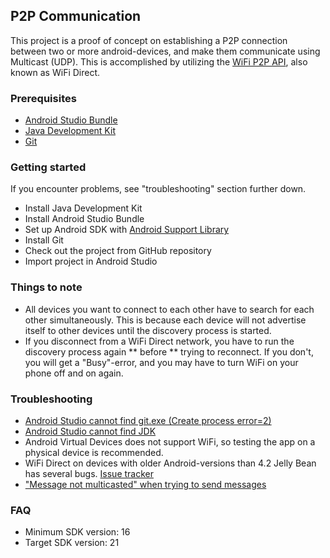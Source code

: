 ## P2P Communication
This project is a proof of concept on establishing a P2P connection between two or more android-devices, and make them communicate using Multicast (UDP). This is accomplished by utilizing the [WiFi P2P API](http://developer.android.com/guide/topics/connectivity/wifip2p.html), also known as WiFi Direct.

### Prerequisites
 - [Android Studio Bundle](http://developer.android.com/sdk/index.html#)
 - [Java Development Kit](http://www.oracle.com/technetwork/java/javase/downloads/index.html)
 - [Git](http://git-scm.com/downloads)

### Getting started
If you encounter problems, see "troubleshooting" section further down.
- Install Java Development Kit
- Install Android Studio Bundle
- Set up Android SDK with [Android Support Library](https://developer.android.com/tools/support-library/setup.html)
- Install Git
- Check out the project from GitHub repository
- Import project in Android Studio

### Things to note
- All devices you want to connect to each other have to search for each other simultaneously. This is because each device will not advertise itself to other devices until the discovery process is started.
- If you disconnect from a WiFi Direct network, you have to run the discovery process again ** before ** trying to reconnect. If you don't, you will get a "Busy"-error, and you may have to turn WiFi on your phone off and on again.

### Troubleshooting
- [Android Studio cannot find git.exe (Create process error=2)](https://github.com/bouvet-bergen/p2pcommunication/wiki/Set-git-executable-path)
- [Android Studio cannot find JDK](https://github.com/bouvet-bergen/p2pcommunication/wiki/Set-JAVA_HOME-environment-variable)
- Android Virtual Devices does not support WiFi, so testing the app on a physical device is recommended.
- WiFi Direct on devices with older Android-versions than 4.2 Jelly Bean has several bugs. [Issue tracker](https://code.google.com/p/android/issues/detail?id=43004)
- ["Message not multicasted" when trying to send messages](https://github.com/bouvet-bergen/p2pcommunication/wiki/Message-not-multicasted)

### FAQ
- Minimum SDK version: 16
- Target SDK version: 21



